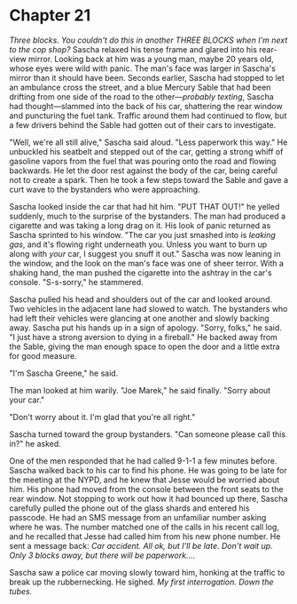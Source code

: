 # Chapter 21

_Three blocks. You couldn't do this in another THREE BLOCKS when I'm next to the cop shop?_  Sascha relaxed his tense frame and glared into his rear-view mirror. Looking back at him was a young man, maybe 20 years old, whose eyes were wild with panic. The man's face was larger in Sascha's mirror than it should have been. Seconds earlier, Sascha had stopped to let an ambulance cross the street, and a blue Mercury Sable that had been drifting from one side of the road to the other—_probably texting_, Sascha had thought—slammed into the back of his car, shattering the rear window and puncturing the fuel tank. Traffic around them had continued to flow, but a few drivers behind the Sable had gotten out of their cars to investigate.

"Well, we're all still alive," Sascha said aloud. "Less paperwork this way."  He unbuckled his seatbelt and stepped out of the car, getting a strong whiff of gasoline vapors from the fuel that was pouring onto the road and flowing backwards. He let the door rest against the body of the car, being careful not to create a spark. Then he took a few steps toward the Sable and gave a curt wave to the bystanders who were approaching.

Sascha looked inside the car that had hit him. "PUT THAT OUT!" he yelled suddenly, much to the surprise of the bystanders. The man had produced a cigarette and was taking a long drag on it. His look of panic returned as Sascha sprinted to his window. "The car you just smashed into is _leaking gas_, and it's flowing right underneath you. Unless you want to burn up along with _your_ car, I suggest you snuff it out."  Sascha was now leaning in the window, and the look on the man's face was one of sheer terror. With a shaking hand, the man pushed the cigarette into the ashtray in the car's console. "S-s-sorry," he stammered.

Sascha pulled his head and shoulders out of the car and looked around. Two vehicles in the adjacent lane had slowed to watch. The bystanders who had left their vehicles were glancing at one another and slowly backing away. Sascha put his hands up in a sign of apology. "Sorry, folks," he said. "I just have a strong aversion to dying in a fireball."  He backed away from the Sable, giving the man enough space to open the door and a little extra for good measure.

"I'm Sascha Greene," he said.

The man looked at him warily. "Joe Marek," he said finally. "Sorry about your car."

"Don't worry about it. I'm glad that you're all right."

Sascha turned toward the group bystanders. "Can someone please call this in?" he asked.

One of the men responded that he had called 9-1-1 a few minutes before. Sascha walked back to his car to find his phone. He was going to be late for the meeting at the NYPD, and he knew that Jesse would be worried about him. His phone had moved from the console between the front seats to the rear window. Not stopping to work out how it had bounced up there, Sascha carefully pulled the phone out of the glass shards and entered his passcode. He had an SMS message from an unfamiliar number asking where he was. The number matched one of the calls in his recent call log, and he recalled that Jesse had called him from his new phone number. He sent a message back: _Car accident. All ok, but I'll be late. Don't wait up. Only 3 blocks away, but there will be paperwork...._

Sascha saw a police car moving slowly toward him, honking at the traffic to break up the rubbernecking. He sighed. _My first interrogation. Down the tubes._
